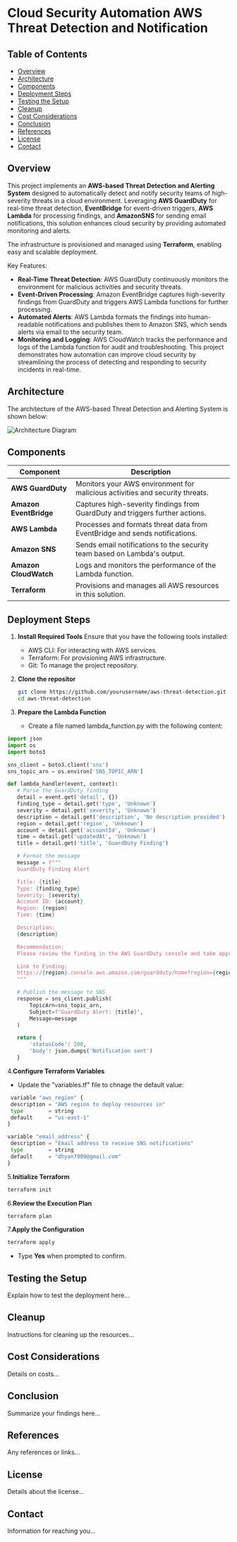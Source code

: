 # Cloud Security Automation AWS Threat Detection and Notification
## Table of Contents
- [Overview](#overview)
- [Architecture](#architecture)
- [Components](#Components)
- [Deployment Steps](#deployment-steps)
- [Testing the Setup](#testing-the-setup)
- [Cleanup](#cleanup)
- [Cost Considerations](#cost-considerations)
- [Conclusion](#conclusion)
- [References](#references)
- [License](#license)
- [Contact](#contact)

## Overview
This project implements an **AWS-based Threat Detection** **and Alerting System** designed to automatically detect and notify security teams of high-severity threats in a cloud environment. Leveraging **AWS GuardDuty** for real-time threat detection, **EventBridge** for event-driven triggers, **AWS Lambda** for processing findings, and **AmazonSNS** for sending email notifications, this solution enhances cloud security by providing automated monitoring and alerts.

The infrastructure is provisioned and managed using **Terraform**, enabling easy and scalable deployment.

Key Features:
- **Real-Time Threat Detection**: AWS GuardDuty continuously monitors the environment for malicious activities and security threats.
- **Event-Driven Processing**: Amazon EventBridge captures high-severity findings from GuardDuty and triggers AWS Lambda functions for further processing.
- **Automated Alerts**: AWS Lambda formats the findings into human-readable notifications and publishes them to Amazon SNS, which sends alerts via email to the security team.
- **Monitoring and Logging**: AWS CloudWatch tracks the performance and logs of the Lambda function for audit and troubleshooting.
This project demonstrates how automation can improve cloud security by streamlining the process of detecting and responding to security incidents in real-time.
## Architecture
The architecture of the AWS-based Threat Detection and Alerting System is shown below:

![Architecture Diagram](./Images/Architecture1.png)

## Components

| Component       | Description                                                                 |
|-----------------|-----------------------------------------------------------------------------|
| **AWS GuardDuty**   | Monitors your AWS environment for malicious activities and security threats. |
| **Amazon EventBridge** | Captures high-severity findings from GuardDuty and triggers further actions. |
| **AWS Lambda**   | Processes and formats threat data from EventBridge and sends notifications. |
| **Amazon SNS**   | Sends email notifications to the security team based on Lambda's output.   |
| **Amazon CloudWatch** | Logs and monitors the performance of the Lambda function.              |
| **Terraform**    | Provisions and manages all AWS resources in this solution.                |

## Deployment Steps
1. **Install Required Tools**
   Ensure that you have the following tools installed:
   - AWS CLI: For interacting with AWS services.
   - Terraform: For provisioning AWS infrastructure.
   - Git: To manage the project repository.
     
2. **Clone the repositor**
    ```bash
   git clone https://github.com/yourusername/aws-threat-detection.git
   cd aws-threat-detection

3. **Prepare the Lambda Function**
   - Create a file named lambda_function.py with the following content:
 ```python
import json
import os
import boto3

sns_client = boto3.client('sns')
sns_topic_arn = os.environ['SNS_TOPIC_ARN']

def lambda_handler(event, context):
    # Parse the GuardDuty finding
    detail = event.get('detail', {})
    finding_type = detail.get('type', 'Unknown')
    severity = detail.get('severity', 'Unknown')
    description = detail.get('description', 'No description provided')
    region = detail.get('region', 'Unknown')
    account = detail.get('accountId', 'Unknown')
    time = detail.get('updatedAt', 'Unknown')
    title = detail.get('title', 'GuardDuty Finding')

    # Format the message
    message = f"""
    GuardDuty Finding Alert

    Title: {title}
    Type: {finding_type}
    Severity: {severity}
    Account ID: {account}
    Region: {region}
    Time: {time}

    Description:
    {description}

    Recommendation:
    Please review the finding in the AWS GuardDuty console and take appropriate action.

    Link to Finding:
    https://{region}.console.aws.amazon.com/guardduty/home?region={region}#/findings?macros=current&fId={detail.get('id', '')}
    """

    # Publish the message to SNS
    response = sns_client.publish(
        TopicArn=sns_topic_arn,
        Subject=f"GuardDuty Alert: {title}",
        Message=message
    )

    return {
        'statusCode': 200,
        'body': json.dumps('Notification sent')
    }
```

4.**Configure Terraform Variables**
  - Update the "variables.tf" file to chnage the default value:
 ```python
  variable "aws_region" {
  description = "AWS region to deploy resources in"
  type        = string
  default     = "us-east-1"
 }

variable "email_address" {
  description = "Email address to receive SNS notifications"
  type        = string
  default     = "dhyan7909@gmail.com" 
}
```
5.**Initialize Terraform**
```Bash
terraform init
```
6.**Review the Execution Plan**
```Bash
terraform plan
```
7.**Apply the Configuration**
```Bash
terraform apply
```
- Type **Yes** when prompted to confirm.


## Testing the Setup
Explain how to test the deployment here...

## Cleanup
Instructions for cleaning up the resources...

## Cost Considerations
Details on costs...

## Conclusion
Summarize your findings here...

## References
Any references or links...

## License
Details about the license...

## Contact
Information for reaching you...



